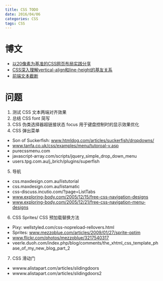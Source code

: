 ```yaml
---
title: CSS TODO
date: 2016/04/06
categories: CSS
tags: CSS
---
```


# 博文
- [以20像素为基准的CSS网页布局实践分享](http://www.zhangxinxu.com/wordpress/2016/03/css-layout-base-20px/)
- [CSS深入理解vertical-align和line-height的基友关系](http://www.zhangxinxu.com/wordpress/2015/08/css-deep-understand-vertical-align-and-line-height/)
- [前端文本截断](http://efe.baidu.com/blog/text-truncating/)

# 问题
1. 测试 CSS 文本两端对齐效果
2. 总结 CSS font 简写
3. CSS 伪类选择器超链接状态 focus 用于键盘控制时的显示效果优化
4. CSS 弹出菜单
  - Son of Suckerfish: www.htmldog.com/articles/suckerfish/dropdowns/
  - www.tanfa.co.uk/css/examples/menu/tutoroal-v.asp
  - purecssmenu.com
  - javascript-array.com/scripts/jquery_simple_drop_down_menu
  - users.tpg.com.au/j_brich/plugins/superfish
5. 导航
  - css.maxdesign.com.au/listutorial
  - css.maxdesign.com.au/listamatic
  - css-discuss.incutio.com/?page=ListTabs
  - www.exploring-body.com/2005/12/15/free-css-navigation-designs
  - www.exploring-body.com/2005/12/21/free-css-navigation-menu-designs
6. CSS Sprites/ CSS 预加载替换方法
  - Pixy: wellstyled.com/css-nopreload-rellovers.html
  - Sprites: www.mezzoblue.com/articles/2009/01/27/sprite-optim
  - www.flickr.com/photos/mezzoblue/3217540317
  - veerle.duoh.com/index.php/blog/comments/the_xhtml_css_template_phase_of_my_new_blog_part_2
7. CSS 滑动门
  - wwww.alistapart.com/articles/slidingdoors
  - wwww.alistapart.com/articles/slidingdoors2
